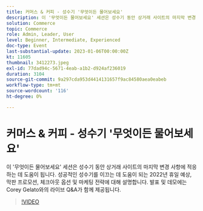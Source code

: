 ```yaml
---
title: 커머스 & 커피 - 성수기 '무엇이든 물어보세요'
description: 이 '무엇이든 물어보세요' 세션은 성수기 동안 상거래 사이트의 마지막 변경 사항에 적응하는 데 도움이 됩니다. 성공적인 성수기를 이끄는 데 도움이 되는 2022년 휴일 예상, 막판 프로모션, 체크아웃 옵션 및 마케팅 전략에 대해 설명합니다. 발표 및 데모에는 Corey Gelato와의 라이브 Q&A가 함께 제공됩니다.
solution: Commerce
topic: Commerce
role: Admin, Leader, User
level: Beginner, Intermediate, Experienced
doc-type: Event
last-substantial-update: 2023-01-06T00:00:00Z
kt: 11605
thumbnail: 3412273.jpeg
exl-id: 77dad94c-5671-4eab-a1b2-d924af236019
duration: 3104
source-git-commit: 9a297cda953d4414131657f9ac84580aea0eabeb
workflow-type: tm+mt
source-wordcount: '116'
ht-degree: 0%

---
```


# 커머스 &amp; 커피 - 성수기 &#39;무엇이든 물어보세요&#39;

이 &#39;무엇이든 물어보세요&#39; 세션은 성수기 동안 상거래 사이트의 마지막 변경 사항에 적응하는 데 도움이 됩니다. 성공적인 성수기를 이끄는 데 도움이 되는 2022년 휴일 예상, 막판 프로모션, 체크아웃 옵션 및 마케팅 전략에 대해 설명합니다. 발표 및 데모에는 Corey Gelato와의 라이브 Q&amp;A가 함께 제공됩니다.

>[!VIDEO](https://video.tv.adobe.com/v/3412273/?quality=12&learn=on)
